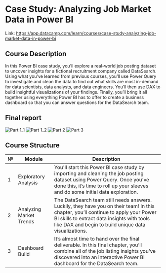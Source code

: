 # **Case Study: Analyzing Job Market Data in Power BI**

Link: https://app.datacamp.com/learn/courses/case-study-analyzing-job-market-data-in-power-bi

## **Course Description**

In this Power BI case study, you’ll explore a real-world job posting dataset to uncover insights for a fictional recruitment company called DataSearch. Using what you’ve learned from previous courses, you’ll use Power Query to investigate and clean the data to find out what skills are most in-demand for data scientists, data analysts, and data engineers. You’ll then use DAX to build insightful visualizations of your findings. Finally, you’ll bring it all together using everything Power BI has to offer to create a business dashboard so that you can answer questions for the DataSearch team.

## **Final report**

![Part 1_1](https://github.com/Viktor-T-2001/DataCamp/blob/master/Case%20Study:%20Analyzing%20Job%20Market%20Data%20in%20Power%20BI/Home.png)
![Part 1_2](https://github.com/Viktor-T-2001/DataCamp/blob/master/Case%20Study:%20Analyzing%20Job%20Market%20Data%20in%20Power%20BI/Jobs.png)
![Part 2](https://github.com/Viktor-T-2001/DataCamp/blob/master/Case%20Study:%20Analyzing%20Job%20Market%20Data%20in%20Power%20BI/Skills.png)
![Part 3](https://github.com/Viktor-T-2001/DataCamp/blob/master/Case%20Study:%20Analyzing%20Job%20Market%20Data%20in%20Power%20BI/Company.png)

## **Course Structure**

| № | Module | Description |
| - | - | - |
| 1 | Exploratory Analysis | You'll start this Power BI case study by importing and cleaning the job posting dataset using Power Query. Once you’ve done this, it’s time to roll up your sleeves and do some initial data exploration. |
| 2 | Analyzing Market Trends | The DataSearch team still needs answers. Luckily, they have you on their team! In this chapter, you’ll continue to apply your Power BI skills to extract data insights with tools like DAX and begin to build unique data visualizations. |
| 3 | Dashboard Build | It’s almost time to hand over the final deliverable. In this final chapter, you’ll combine all of the job listing insights you’ve discovered into an interactive Power BI dashboard for the DataSearch team. |
